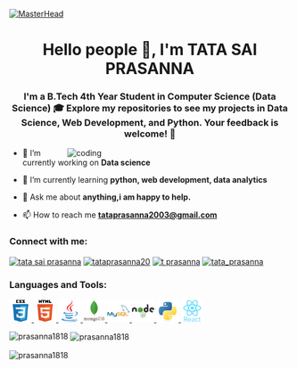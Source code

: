 
[![MasterHead](https://www.arkasoftwares.com/blog/wp-content/uploads/2018/11/header_banner.jpg)](https://Prasanna1818.io)
<h1 align="center">Hello people 👋, I'm TATA SAI PRASANNA</h1>
<h3 align="center">I'm a B.Tech 4th Year Student in Computer Science (Data Science) 🎓 Explore my repositories to see my projects in Data Science, Web Development, and Python. Your feedback is welcome! 🌟</h3>
<img align="right" alt="coding" width="400" src="https://user-images.githubusercontent.com/74038190/221352975-94759904-aa4c-4032-a8ab-b546efb9c478.gif">

- 🔭 I’m currently working on **Data science**

- 🌱 I’m currently learning **python, web development, data analytics**

- 💬 Ask me about **anything,i am happy to help.**

- 📫 How to reach me **tataprasanna2003@gmail.com**

<h3 align="left">Connect with me:</h3>
<p align="left">
<a href="https://linkedin.com/in/tata sai prasanna" target="blank"><img align="center" src="https://raw.githubusercontent.com/rahuldkjain/github-profile-readme-generator/master/src/images/icons/Social/linked-in-alt.svg" alt="tata sai prasanna" height="30" width="40" /></a>
<a href="https://www.codechef.com/users/tataprasanna20" target="blank"><img align="center" src="https://cdn.jsdelivr.net/npm/simple-icons@3.1.0/icons/codechef.svg" alt="tataprasanna20" height="30" width="40" /></a>
<a href="https://www.hackerrank.com/t prasanna" target="blank"><img align="center" src="https://raw.githubusercontent.com/rahuldkjain/github-profile-readme-generator/master/src/images/icons/Social/hackerrank.svg" alt="t prasanna" height="30" width="40" /></a>
<a href="https://www.leetcode.com/tata_prasanna" target="blank"><img align="center" src="https://raw.githubusercontent.com/rahuldkjain/github-profile-readme-generator/master/src/images/icons/Social/leet-code.svg" alt="tata_prasanna" height="30" width="40" /></a>
</p>

<h3 align="left">Languages and Tools:</h3>
<p align="left"> <a href="https://www.w3schools.com/css/" target="_blank" rel="noreferrer"> <img src="https://raw.githubusercontent.com/devicons/devicon/master/icons/css3/css3-original-wordmark.svg" alt="css3" width="40" height="40"/> </a> <a href="https://www.w3.org/html/" target="_blank" rel="noreferrer"> <img src="https://raw.githubusercontent.com/devicons/devicon/master/icons/html5/html5-original-wordmark.svg" alt="html5" width="40" height="40"/> </a> <a href="https://www.java.com" target="_blank" rel="noreferrer"> <img src="https://raw.githubusercontent.com/devicons/devicon/master/icons/java/java-original.svg" alt="java" width="40" height="40"/> </a> <a href="https://www.mongodb.com/" target="_blank" rel="noreferrer"> <img src="https://raw.githubusercontent.com/devicons/devicon/master/icons/mongodb/mongodb-original-wordmark.svg" alt="mongodb" width="40" height="40"/> </a> <a href="https://www.mysql.com/" target="_blank" rel="noreferrer"> <img src="https://raw.githubusercontent.com/devicons/devicon/master/icons/mysql/mysql-original-wordmark.svg" alt="mysql" width="40" height="40"/> </a> <a href="https://nodejs.org" target="_blank" rel="noreferrer"> <img src="https://raw.githubusercontent.com/devicons/devicon/master/icons/nodejs/nodejs-original-wordmark.svg" alt="nodejs" width="40" height="40"/> </a> <a href="https://www.python.org" target="_blank" rel="noreferrer"> <img src="https://raw.githubusercontent.com/devicons/devicon/master/icons/python/python-original.svg" alt="python" width="40" height="40"/> </a> <a href="https://reactjs.org/" target="_blank" rel="noreferrer"> <img src="https://raw.githubusercontent.com/devicons/devicon/master/icons/react/react-original-wordmark.svg" alt="react" width="40" height="40"/> </a> </p>

<p><img align="left" src="https://github-readme-stats.vercel.app/api/top-langs?username=prasanna1818&show_icons=true&locale=en&layout=compact" alt="prasanna1818" /></p>

<p>&nbsp;<img align="center" src="https://github-readme-stats.vercel.app/api?username=prasanna1818&show_icons=true&locale=en" alt="prasanna1818" /></p>

<p><img align="center" src="https://github-readme-streak-stats.herokuapp.com/?user=prasanna1818&" alt="prasanna1818" /></p>

